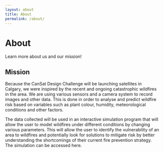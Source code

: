 ```yaml
---
layout: about
title: About
permalink: /about/
---
```

# About
Learn more about us and our mission!

## Mission
<p>Because the CanSat Design Challenge will be launching satellites in Calgary, we were inspired by the recent and ongoing catastrophic wildfires in the area. We are using various sensors and a camera system to record images and other data. This is done in order to analyse and predict wildfire risk based on variables such as plant colour, humidity, meteorological conditions and other factors.</p>

<p>The data collected will be used in an interactive simulation program that will allow the user to model wildfires under different conditions by changing various parameters. This will allow the user to identify the vulnerability of an area to wildfires and potentially look for solutions to mitigate risk by better understanding the shortcomings of their current fire prevention strategy. The simulation can be accessed here. </p>